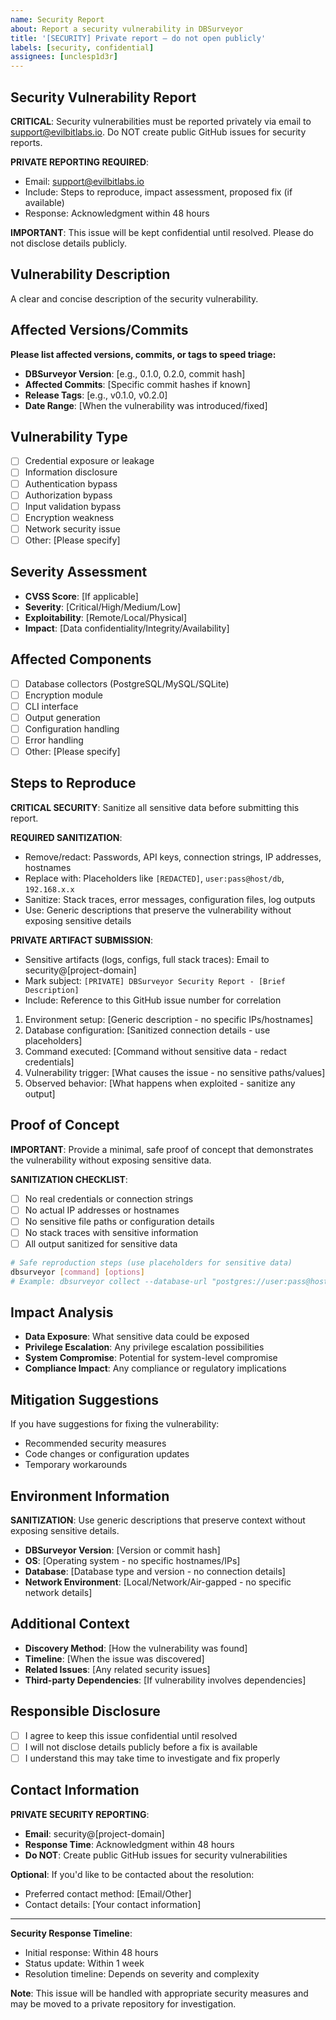 ```yaml
---
name: Security Report
about: Report a security vulnerability in DBSurveyor
title: '[SECURITY] Private report — do not open publicly'
labels: [security, confidential]
assignees: [unclesp1d3r]
---
```


## Security Vulnerability Report

**CRITICAL**: Security vulnerabilities must be reported privately via email to <support@evilbitlabs.io>. Do NOT create public GitHub issues for security reports.

**PRIVATE REPORTING REQUIRED**:

- Email: <support@evilbitlabs.io>
- Include: Steps to reproduce, impact assessment, proposed fix (if available)
- Response: Acknowledgment within 48 hours

**IMPORTANT**: This issue will be kept confidential until resolved. Please do not disclose details publicly.

## Vulnerability Description

A clear and concise description of the security vulnerability.

## Affected Versions/Commits

**Please list affected versions, commits, or tags to speed triage:**

- **DBSurveyor Version**: [e.g., 0.1.0, 0.2.0, commit hash]
- **Affected Commits**: [Specific commit hashes if known]
- **Release Tags**: [e.g., v0.1.0, v0.2.0]
- **Date Range**: [When the vulnerability was introduced/fixed]

## Vulnerability Type

- [ ] Credential exposure or leakage
- [ ] Information disclosure
- [ ] Authentication bypass
- [ ] Authorization bypass
- [ ] Input validation bypass
- [ ] Encryption weakness
- [ ] Network security issue
- [ ] Other: [Please specify]

## Severity Assessment

- **CVSS Score**: [If applicable]
- **Severity**: [Critical/High/Medium/Low]
- **Exploitability**: [Remote/Local/Physical]
- **Impact**: [Data confidentiality/Integrity/Availability]

## Affected Components

- [ ] Database collectors (PostgreSQL/MySQL/SQLite)
- [ ] Encryption module
- [ ] CLI interface
- [ ] Output generation
- [ ] Configuration handling
- [ ] Error handling
- [ ] Other: [Please specify]

## Steps to Reproduce

**CRITICAL SECURITY**: Sanitize all sensitive data before submitting this report.

**REQUIRED SANITIZATION**:

- Remove/redact: Passwords, API keys, connection strings, IP addresses, hostnames
- Replace with: Placeholders like `[REDACTED]`, `user:pass@host/db`, `192.168.x.x`
- Sanitize: Stack traces, error messages, configuration files, log outputs
- Use: Generic descriptions that preserve the vulnerability without exposing sensitive details

**PRIVATE ARTIFACT SUBMISSION**:

- Sensitive artifacts (logs, configs, full stack traces): Email to security@[project-domain]
- Mark subject: `[PRIVATE] DBSurveyor Security Report - [Brief Description]`
- Include: Reference to this GitHub issue number for correlation

1. Environment setup: [Generic description - no specific IPs/hostnames]
2. Database configuration: [Sanitized connection details - use placeholders]
3. Command executed: [Command without sensitive data - redact credentials]
4. Vulnerability trigger: [What causes the issue - no sensitive paths/values]
5. Observed behavior: [What happens when exploited - sanitize any output]

## Proof of Concept

**IMPORTANT**: Provide a minimal, safe proof of concept that demonstrates the vulnerability without exposing sensitive data.

**SANITIZATION CHECKLIST**:

- [ ] No real credentials or connection strings
- [ ] No actual IP addresses or hostnames
- [ ] No sensitive file paths or configuration details
- [ ] No stack traces with sensitive information
- [ ] All output sanitized for sensitive data

```bash
# Safe reproduction steps (use placeholders for sensitive data)
dbsurveyor [command] [options]
# Example: dbsurveyor collect --database-url "postgres://user:pass@host/db"
```

## Impact Analysis

- **Data Exposure**: What sensitive data could be exposed
- **Privilege Escalation**: Any privilege escalation possibilities
- **System Compromise**: Potential for system-level compromise
- **Compliance Impact**: Any compliance or regulatory implications

## Mitigation Suggestions

If you have suggestions for fixing the vulnerability:

- Recommended security measures
- Code changes or configuration updates
- Temporary workarounds

## Environment Information

**SANITIZATION**: Use generic descriptions that preserve context without exposing sensitive details.

- **DBSurveyor Version**: [Version or commit hash]
- **OS**: [Operating system - no specific hostnames/IPs]
- **Database**: [Database type and version - no connection details]
- **Network Environment**: [Local/Network/Air-gapped - no specific network details]

## Additional Context

- **Discovery Method**: [How the vulnerability was found]
- **Timeline**: [When the issue was discovered]
- **Related Issues**: [Any related security issues]
- **Third-party Dependencies**: [If vulnerability involves dependencies]

## Responsible Disclosure

- [ ] I agree to keep this issue confidential until resolved
- [ ] I will not disclose details publicly before a fix is available
- [ ] I understand this may take time to investigate and fix properly

## Contact Information

**PRIVATE SECURITY REPORTING**:

- **Email**: security@[project-domain]
- **Response Time**: Acknowledgment within 48 hours
- **Do NOT**: Create public GitHub issues for security vulnerabilities

**Optional**: If you'd like to be contacted about the resolution:

- Preferred contact method: [Email/Other]
- Contact details: [Your contact information]

---

**Security Response Timeline**:

- Initial response: Within 48 hours
- Status update: Within 1 week
- Resolution timeline: Depends on severity and complexity

**Note**: This issue will be handled with appropriate security measures and may be moved to a private repository for investigation.
